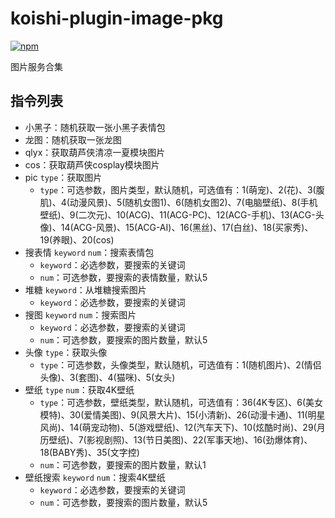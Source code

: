 # koishi-plugin-image-pkg

[![npm](https://img.shields.io/npm/v/koishi-plugin-image-pkg?style=flat-square)](https://www.npmjs.com/package/koishi-plugin-image-pkg)

图片服务合集

## 指令列表

- 小黑子：随机获取一张小黑子表情包
- 龙图：随机获取一张龙图
- qlyx：获取葫芦侠清凉一夏模块图片
- cos：获取葫芦侠cosplay模块图片
- pic `type`：获取图片
    - `type`：可选参数，图片类型，默认随机，可选值有：1(萌宠)、2(花)、3(腹肌)、4(动漫风景)、5(随机女图1)、6(随机女图2)、7(电脑壁纸)、8(手机壁纸)、9(二次元)、10(ACG)、11(ACG-PC)、12(ACG-手机)、13(ACG-头像)、14(ACG-风景)、15(ACG-AI)、16(黑丝)、17(白丝)、18(买家秀)、19(养眼)、20(cos)
- 搜表情 `keyword` `num`：搜索表情包
    - `keyword`：必选参数，要搜索的关键词
    - `num`：可选参数，要搜索的表情数量，默认5
- 堆糖 `keyword`：从堆糖搜索图片
    - `keyword`：必选参数，要搜索的关键词
- 搜图 `keyword` `num`：搜索图片
    - `keyword`：必选参数，要搜索的关键词
    - `num`：可选参数，要搜索的图片数量，默认5
- 头像 `type`：获取头像
    - `type`：可选参数，头像类型，默认随机，可选值有：1(随机图片)、2(情侣头像)、3(套图)、4(猫咪)、5(女头)
- 壁纸 `type` `num`：获取4K壁纸
    - `type`：可选参数，壁纸类型，默认随机，可选值有：36(4K专区)、6(美女模特)、30(爱情美图)、9(风景大片)、15(小清新)、26(动漫卡通)、11(明星风尚)、14(萌宠动物)、5(游戏壁纸)、12(汽车天下)、10(炫酷时尚)、29(月历壁纸)、7(影视剧照)、13(节日美图)、22(军事天地)、16(劲爆体育)、18(BABY秀)、35(文字控)
    - `num`：可选参数，要搜索的图片数量，默认1
- 壁纸搜索 `keyword` `num`：搜索4K壁纸
    - `keyword`：必选参数，要搜索的关键词
    - `num`：可选参数，要搜索的图片数量，默认5
